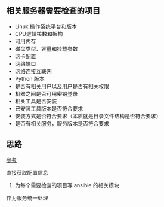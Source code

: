## 相关服务器需要检查的项目

* Linux 操作系统平台和版本
* CPU逻辑核数和架构
* 可用内存
* 磁盘类型、容量和挂载参数
* 网卡配置
* 网络端口
* 网络连接互联网
* Python 版本
* 是否有相关用户以及用户是否有相关权限
* 机器之间是否可用密钥登录
* 相关工具是否安装
* 已安装工具版本是否符合要求
* 安装方式是否符合要求（本质就是目录文件结构是否符合要求）
* 是否有相关服务，服务版本是否符合要求

## 思路

[参考](https://docs.ansible.com/ansible/latest/modules/setup_module.html)

直接获取配置信息
1. 为每个需要检查的项目写 ansible 的相关模块

作为服务统一处理


